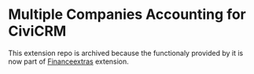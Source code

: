 # Multiple Companies Accounting for CiviCRM

This extension repo is archived because the functionaly provided by it is now part of [Financeextras](https://github.com/compucorp/io.compuco.financeextras) extension.


